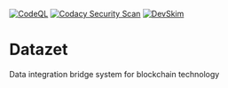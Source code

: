 [![CodeQL](https://github.com/KOSASIH/datazet/actions/workflows/codeql-analysis.yml/badge.svg)](https://github.com/KOSASIH/datazet/actions/workflows/codeql-analysis.yml)
[![Codacy Security Scan](https://github.com/KOSASIH/datazet/actions/workflows/codacy.yml/badge.svg?branch=master)](https://github.com/KOSASIH/datazet/actions/workflows/codacy.yml)
[![DevSkim](https://github.com/KOSASIH/datazet/actions/workflows/devskim.yml/badge.svg?branch=master)](https://github.com/KOSASIH/datazet/actions/workflows/devskim.yml)


# Datazet

Data integration bridge system for blockchain technology

